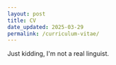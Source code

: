 ```yaml
---
layout: post
title: CV
date_updated: 2025-03-29
permalink: /curriculum-vitae/
---
```


Just kidding, I'm not a real linguist.